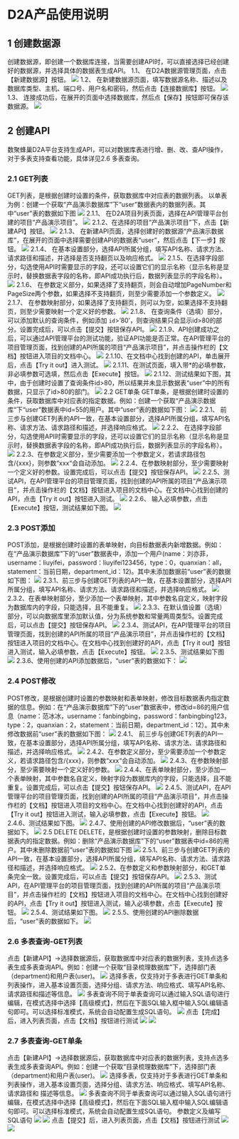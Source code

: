 # D2A产品使用说明
## 1  创建数据源
创建数据源，即创建一个数据库连接，当需要创建API时，可以直接选择已经创建好的数据源，并选择具体的数据表生成API。
1.1、   在D2A数据源管理页面，点击【新建数据源】按钮。
![](https://github.com/zhangwanjun111/OrchsymHelp/raw/master/D2A/image.png) 
1.2、   在新建数据源页面，填写数据源名称、描述以及数据库类型、主机、端口号、用户名和密码，然后点击【连接数据库】按钮。
![](https://github.com/zhangwanjun111/OrchsymHelp/raw/master/D2A/image%201.png)
1.3、   连接成功后，在展开的页面中选择数据库，然后点【保存】按钮即可保存该数据源。
![](https://github.com/zhangwanjun111/OrchsymHelp/raw/master/D2A/image%202.png)

## 2  创建API
数聚蜂巢D2A平台支持生成API，可以对数据库表进行增、删、改、查API操作，对于多表支持查看功能，具体详见2.6 多表查询。
### 2.1  GET列表
GET列表，是根据创建时设置的条件，获取数据库中对应表的数据列表。
以单表为例：创建一个获取“产品演示数据库”下“user”数据表内的数据列表。其中“user”表的数据如下图
![](https://github.com/zhangwanjun111/OrchsymHelp/raw/master/D2A/C367DDFD-EBF8-4BBB-9400-B6D610B5181D.png)
2.1.1、 在D2A项目列表页面，选择在API管理平台创建的项目“产品演示项目”。
![](https://github.com/zhangwanjun111/OrchsymHelp/raw/master/D2A/image%203.png)
2.1.2、在选择的项目“产品演示项目”下，点击【新建API】按钮。 
![](https://github.com/zhangwanjun111/OrchsymHelp/raw/master/D2A/image%204.png)
2.1.3、 在新建API页面，选择创建好的数据源“产品演示数据库”，在展开的页面中选择需要创建API的数据表“user”，然后点击【下一步】按钮。
![](https://github.com/zhangwanjun111/OrchsymHelp/raw/master/D2A/image%205.png)
2.1.4、 在基本设置部分，选择API所属分组，填写API名称、请求方法、请求路径和描述，并选择是否支持翻页以及响应格式。
![](https://github.com/zhangwanjun111/OrchsymHelp/raw/master/D2A/image%206.png)
2.1.5、在选择字段部分，勾选使用API时需要显示的字段，还可以设置它们的显示名称（显示名称是显示时，替换数据表字段的名称，即API成功执行后，数据列表显示的字段名称）。
![](https://github.com/zhangwanjun111/OrchsymHelp/raw/master/D2A/image%207.png)
2.1.6、 在参数定义部分，如果选择了支持翻页，则会自动增加PageNumber和PageSize两个参数，如果选择不支持翻页，则至少需要添加一个参数定义。
![](https://github.com/zhangwanjun111/OrchsymHelp/raw/master/D2A/image%208.png)
2.1.7、 在参数映射部分，如果选择了支持翻页，则可以为空，如果选择不支持翻页，则至少需要映射一个定义好的参数。
![](https://github.com/zhangwanjun111/OrchsymHelp/raw/master/D2A/image%209.png)
2.1.8、 在查询条件（选填）部分，可以添加默认的查询条件，例如添加 `id`>’80’，则查询结果只会显示id>80的部分。设置完成后，可以点击【提交】按钮保存API。
![](https://github.com/zhangwanjun111/OrchsymHelp/raw/master/D2A/image%2010.png)
2.1.9、API创建成功之后，可以通过API管理平台的测试功能，验证API功能是否正常。在API管理平台的项目管理页面，找到创建的API所属的项目“产品演示项目”，并点击操作栏的【文档】按钮进入项目的文档中心。
![](https://github.com/zhangwanjun111/OrchsymHelp/raw/master/D2A/image%2011.png)
2.1.10、在文档中心找到创建的API，单击展开后，点击【Try it out】进入测试。
![](https://github.com/zhangwanjun111/OrchsymHelp/raw/master/D2A/image%2012.png)
2.1.11、在测试页面，填入带*的必填参数，非必填参数可选填，然后点击【Execute】按钮。
![](https://github.com/zhangwanjun111/OrchsymHelp/raw/master/D2A/image%2013.png)
2.1.12、测试结果如下图，其中，由于创建时设置了查询条件id>80，所以结果并未显示数据表“user”中的所有数据，只显示了id>80的部门。
![](https://github.com/zhangwanjun111/OrchsymHelp/raw/master/D2A/EFD13382-E8D3-4E06-A049-5C3E934E46C3.png)
2.2  GET单条
GET单条，是根据创建时设置的条件，获取数据库中对应表的指定数据。例如：创建一个获取“产品演示数据库“下“user”数据表中id=55的用户。其中“user”表的数据如下图：
![](https://github.com/zhangwanjun111/OrchsymHelp/raw/master/D2A/70223CCC-BEDA-4FC7-9B24-E6B66D944F19.png)
2.2.1、 前三步与创建GET列表的API一致，在基本设置部分，选择API所属分组，填写API名称、请求方法、请求路径和描述，并选择响应格式。
![](https://github.com/zhangwanjun111/OrchsymHelp/raw/master/D2A/image%2014.png)
2.2.2、 在选择字段部分，勾选使用API时需要显示的字段，还可以设置它们的显示名称（显示名称是显示时，替换数据表字段的名称，即API成功执行后，数据列表显示的字段名称）。
![](https://github.com/zhangwanjun111/OrchsymHelp/raw/master/D2A/image%2015.png)
2.2.3、在参数定义部分，至少需要添加一个参数定义，若请求路径包
含/{xxx}，则参数“xxx“会自动添加。
![](https://github.com/zhangwanjun111/OrchsymHelp/raw/master/D2A/image%2016.png)
2.2.4、在参数映射部分，至少需要映射一个定义好的参数。设置完成后，可以点击【提交】按钮保存API。
![](https://github.com/zhangwanjun111/OrchsymHelp/raw/master/D2A/image%2017.png)
2.2.5、测试API，在API管理平台的项目管理页面，找到创建的API所属的项目“产品演示项目”，并点击操作栏的【文档】按钮进入项目的文档中心。在文档中心找到创建的API，点击【Try it out】按钮进入测试。
![](https://github.com/zhangwanjun111/OrchsymHelp/raw/master/D2A/image%2018.png)
2.2.6、 输入必填参数，点击【Execute】按钮，测试结果如下图。
![](https://github.com/zhangwanjun111/OrchsymHelp/raw/master/D2A/284B06C4-7982-4B14-8B2C-AD68FB09CC35.png)
### 2.3  POST添加
POST添加，是根据创建时设置的表单映射，向目标数据表内新增数据。例如：在“产品演示数据库”下的“user”数据表中，添加一个用户(name：刘亦菲，username：liuyifei，password：liuyifei123456，type：0，quanxian：all，statement：当前日期，department_id：12)。其中未添加数据前“user”表的数据如下图：
![](https://github.com/zhangwanjun111/OrchsymHelp/raw/master/D2A/6517E9E3-9557-4171-A23A-833EBE0B612F.png)
2.3.1、前三步与创建GET列表的API一致，在基本设置部分，选择API所属分组，填写API名称、请求方法、请求路径和描述，并选择响应格式。
![](https://github.com/zhangwanjun111/OrchsymHelp/raw/master/D2A/image%2019.png)
2.3.2、在表单映射部分，至少添加一个表单映射，其中参数名自定义，映射字段为数据库内的字段，只能选择，且不能重复。
![](https://github.com/zhangwanjun111/OrchsymHelp/raw/master/D2A/image%2020.png)
2.3.3、在默认值设置（选填）部分，可以向数据库里添加默认值，分为系统参数和常量两周类型5。设置完成后，可以点击【提交】按钮保存API。
![](https://github.com/zhangwanjun111/OrchsymHelp/raw/master/D2A/image%2021.png)
2.3.4、测试API，在API管理平台的项目管理页面，找到创建的API所属的项目“产品演示项目”，并点击操作栏的【文档】按钮进入项目的文档中心。在文档中心找到创建好的API，点击【Try it out】按钮进入测试，输入必填参数，点击【Execute】按钮。
![](https://github.com/zhangwanjun111/OrchsymHelp/raw/master/D2A/97EB8988-AFC7-4314-BB43-2F4B4B6A07BD.png)
2.3.5、测试结果如下图
![](https://github.com/zhangwanjun111/OrchsymHelp/raw/master/D2A/C563A922-9F74-4084-8DA9-1928C41A7208.png)
2.3.6、使用创建的API添加数据后，“user”表的数据如下：
![](https://github.com/zhangwanjun111/OrchsymHelp/raw/master/D2A/32D92E68-D489-4C71-9EBD-0FE8DDC2EC56.png)
### 2.4  POST修改
POST修改，是根据创建时设置的参数映射和表单映射，修改目标数据表内指定数据的信息。例如：在“产品演示数据库”下的“user”数据表中，修改id=86的用户信息（name：范冰冰，username：fanbingbing，password：fanbingbing123，type：2，quanxian：2，statement：当前日期，department_id：12）。其中未修改数据前“user”表的数据如下图：
![](https://github.com/zhangwanjun111/OrchsymHelp/raw/master/D2A/434689F4-9CEA-4AE5-BF6C-BECBC7BDC549.png)
2.4.1、 前三步与创建GET列表的API一致，在基本设置部分，选择API所属分组，填写API名称、请求方法、请求路径和描述，并选择响应格式。
![](https://github.com/zhangwanjun111/OrchsymHelp/raw/master/D2A/image%2022.png)
2.4.2、在参数定义部分，至少需要添加一个参数定义，若请求路径包含/{xxx}，则参数“xxx“会自动添加。
![](https://github.com/zhangwanjun111/OrchsymHelp/raw/master/D2A/image%2023.png)
2.4.3、在参数映射部分，至少需要映射一个定义好的参数。
![](https://github.com/zhangwanjun111/OrchsymHelp/raw/master/D2A/image%2024.png)
2.4.4、在表单映射部分，至少添加一个表单映射，其中参数名自定义，映射字段为数据库内的字段，只能选择，且不能重复。设置完成后，可以点击【提交】按钮保存API。
![](https://github.com/zhangwanjun111/OrchsymHelp/raw/master/D2A/A44A66B0-AC4F-4D0D-92FA-11F80374D03D.png)
2.4.5、测试API，在API管理平台的项目管理页面，找到创建的API所属的项目“产品演示项目”，并点击操作栏的【文档】按钮进入项目的文档中心。在文档中心找到创建好的API，点击【Try it out】按钮进入测试，输入必填参数，点击【Execute】按钮。
![](https://github.com/zhangwanjun111/OrchsymHelp/raw/master/D2A/BD9E1952-3BB6-4A7A-BAF9-5EEE933C0995.png)
2.4.6、测试结果如下图。
![](https://github.com/zhangwanjun111/OrchsymHelp/raw/master/D2A/53288551-6014-4CE4-9F69-97883A2AD533.png)
2.4.7、使用创建的API修改数据后，“user”表的数据如下。
![](https://github.com/zhangwanjun111/OrchsymHelp/raw/master/D2A/BD8A35B7-F6A3-49B1-A0EB-85DF8ABE0609.png)
2.5  DELETE
    DELETE，是根据创建时设置的参数映射，删除目标数据表内的指定数据。例如：删除“产品演示数据库”下的“user”数据表中id=86的用户。其中未删除数据前“user”表的数据如下图
![](https://github.com/zhangwanjun111/OrchsymHelp/raw/master/D2A/D9F223B4-6D20-496A-9120-3A2E7E4760E0.png)
2.5.1、前三步与创建GET列表的API一致，在基本设置部分，选择API所属分组，填写API名称、请求方法、请求路径和描述，并选择响应格式。
![](https://github.com/zhangwanjun111/OrchsymHelp/raw/master/D2A/image%2025.png)
2.5.2、在参数定义和参数映射部分，和GET单条完全一致。设置完成后，可以点击【提交】按钮保存API。
![](https://github.com/zhangwanjun111/OrchsymHelp/raw/master/D2A/image%2026.png)
2.5.3、测试API，在API管理平台的项目管理页面，找到创建的API所属的项目“产品演示项目”，并点击操作栏的【文档】按钮进入项目的文档中心。在文档中心找到创建好的API，点击【Try it out】按钮进入测试，输入必填参数，点击【Execute】按钮。
![](https://github.com/zhangwanjun111/OrchsymHelp/raw/master/D2A/1B1F99C7-8EAD-41C3-A449-714F4BA8FA03.png)
2.5.4、测试结果如下图。
![](https://github.com/zhangwanjun111/OrchsymHelp/raw/master/D2A/832164B5-7688-4D87-9A0F-56B610A6AC6B.png)
2.5.5、使用创建的API删除数据后，“user”表的数据如下。
![](https://github.com/zhangwanjun111/OrchsymHelp/raw/master/D2A/96C8867A-36B0-45A7-9F91-07FFCB188F9A.png)
### 2.6  多表查询-GET列表
点击【新建API】->选择数据源后，获取数据库中对应表的数据列表，支持点选多表生成多表查询API。例如：创建一个获取“目录梳理数据库”下，选择部门表（department)和用户表(user)。
![](https://github.com/zhangwanjun111/OrchsymHelp/raw/master/D2A/image%2027.png)
选择多表，仅支持对于多表进行GET单条和列表操作，进入基本设置页面，选择分组、请求方法、响应格式、填写API名称、请求路径和描述等信息。
![](https://github.com/zhangwanjun111/OrchsymHelp/raw/master/D2A/image%2028.png)
多表查询不同于单表查询可以通过输入SQL语句进行编辑，在模式选择中选择【高级模式】，然后在下面SQL输入框中输入SQL编辑语句即可。可以选择标准模式，系统会自动配置生成SQL语句。
![](https://github.com/zhangwanjun111/OrchsymHelp/raw/master/D2A/image%2029.png)
点击【完成】后，进入列表页面，点击【文档】按钮进行测试
![](https://github.com/zhangwanjun111/OrchsymHelp/raw/master/D2A/EABB7538-6D59-4AE5-9CD7-E386167F7E00.png)
![](https://github.com/zhangwanjun111/OrchsymHelp/raw/master/D2A/F15450B0-AE74-4514-8395-F9B7A3668F93.png)
### 2.7  多表查询-GET单条
点击【新建API】->选择数据源后，获取数据库中对应表的数据列表，支持点选多表生成多表查询API。例如：创建一个获取“目录梳理数据库”下，选择部门表（department)和用户表(user)。
![](https://github.com/zhangwanjun111/OrchsymHelp/raw/master/D2A/image%2030.png)
选择多表，仅支持对于多表进行GET单条和列表操作，进入基本设置页面，选择分组、请求方法、响应格式、填写API名称、请求路径和
描述等信息。
![](https://github.com/zhangwanjun111/OrchsymHelp/raw/master/D2A/image%2031.png)
 多表查询不同于单表查询可以通过输入SQL语句进行编辑，在模式选择中选择【高级模式】，然后在下面SQL输入框中输入SQL编辑语句即可。可以选择标准模式，系统会自动配置生成SQL语句。
参数定义及编写SQL语句
![](https://github.com/zhangwanjun111/OrchsymHelp/raw/master/D2A/image%2032.png)
![](https://github.com/zhangwanjun111/OrchsymHelp/raw/master/D2A/image%2033.png)
点击【提交】后，进入列表页面，点击【文档】按钮进行测试
![](https://github.com/zhangwanjun111/OrchsymHelp/raw/master/D2A/D08CDC79-B911-45D8-AD40-175AF5DAC489.png)
![](https://github.com/zhangwanjun111/OrchsymHelp/raw/master/D2A/857BDDDA-34B2-4A36-AD13-7012E2883238.png)
